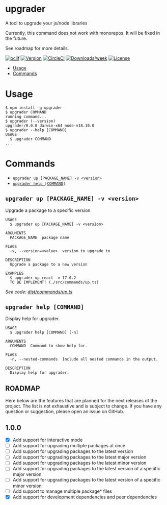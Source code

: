 # upgrader
A tool to upgrade your js/node libraries

Currently, this command does not work with monorepos. It will be fixed in the future.

See roadmap for more details.

[![oclif](https://img.shields.io/badge/cli-oclif-brightgreen.svg)](https://oclif.io)
[![Version](https://img.shields.io/npm/v/oclif-hello-world.svg)](https://npmjs.org/package/oclif-hello-world)
[![CircleCI](https://circleci.com/gh/oclif/hello-world/tree/main.svg?style=shield)](https://circleci.com/gh/oclif/hello-world/tree/main)
[![Downloads/week](https://img.shields.io/npm/dw/oclif-hello-world.svg)](https://npmjs.org/package/oclif-hello-world)
[![License](https://img.shields.io/npm/l/oclif-hello-world.svg)](https://github.com/oclif/hello-world/blob/main/package.json)

<!-- toc -->
* [Usage](#usage)
* [Commands](#commands)
<!-- tocstop -->
# Usage
<!-- usage -->
```sh-session
$ npm install -g upgrader
$ upgrader COMMAND
running command...
$ upgrader (--version)
upgrader/0.0.0 darwin-x64 node-v18.10.0
$ upgrader --help [COMMAND]
USAGE
  $ upgrader COMMAND
...
```
<!-- usagestop -->
# Commands
<!-- commands -->
* [`upgrader up [PACKAGE_NAME] -v <version>`](#upgrader-up-packagename--v-version)
* [`upgrader help [COMMAND]`](#upgrader-help-command)


## `upgrader up [PACKAGE_NAME] -v <version>`

Upgrade a package to a specific version

```
USAGE
  $ upgrader up [PACKAGE_NAME] -v <version>

ARGUMENTS
  PACKAGE_NAME  package name

FLAGS
  -v, --version=<value>  version to upgrade to

DESCRIPTION
  Upgrade a package to a new version

EXAMPLES
  $ upgrader up react -v 17.0.2
  TO BE IMPLEMENT! (./src/commands/up.ts)
```

_See code: [dist/commands/up.ts](https://github.com/kofikodie/upgrader/blob/v0.0.0/src/commands/up.ts)_

## `upgrader help [COMMAND]`

Display help for upgrader.

```
USAGE
  $ upgrader help [COMMAND] [-n]

ARGUMENTS
  COMMAND  Command to show help for.

FLAGS
  -n, --nested-commands  Include all nested commands in the output.

DESCRIPTION
  Display help for upgrader.
```

<!-- commandsstop -->

## ROADMAP

Here below are the features that are planned for the next releases of the project. The list is not exhaustive and is subject to change. If you have any question or suggestion, please open an issue on GitHub.

## 1.0.0
    
- [x] Add support for interactive mode
- [ ] Add support for upgrading multiple packages at once
- [ ] Add support for upgrading packages to the latest version
- [ ] Add support for upgrading packages to the latest major version
- [ ] Add support for upgrading packages to the latest minor version
- [ ] Add support for upgrading packages to the latest version of a specific major version
- [ ] Add support for upgrading packages to the latest version of a specific minor version
- [ ] Add support to manage multiple package* files
- [x] Add support for development dependencies and peer dependencies 
